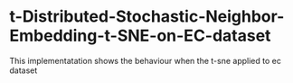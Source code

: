 # t-Distributed-Stochastic-Neighbor-Embedding-t-SNE-on-EC-dataset
This implementatation shows the behaviour when the  t-sne applied to ec dataset
